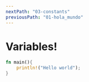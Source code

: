 ```yaml
---
nextPath: "03-constants"
previousPath: "01-hola_mundo"
---
```


# Variables!

```rs
fn main(){
    println!("Hello world");
}
```
